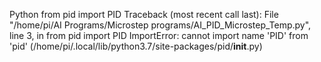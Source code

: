 Python from pid import PID
Traceback (most recent call last):
  File "/home/pi/AI Programs/Microstep programs/AI_PID_Microstep_Temp.py", line 3, in <module>
    from pid import PID
ImportError: cannot import name 'PID' from 'pid' (/home/pi/.local/lib/python3.7/site-packages/pid/__init__.py)
